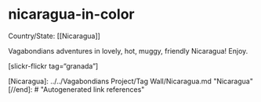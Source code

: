 # nicaragua-in-color

Country/State: [[Nicaragua]]

Vagabondians adventures in lovely, hot, muggy, friendly Nicaragua! Enjoy.

[slickr-flickr tag=“granada”]

[//begin]: # "Autogenerated link references for markdown compatibility"
[Nicaragua]: ../../Vagabondians Project/Tag Wall/Nicaragua.md "Nicaragua"
[//end]: # "Autogenerated link references"